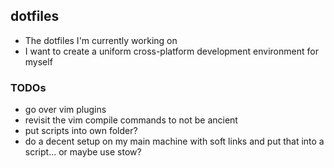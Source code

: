 ## dotfiles

* The dotfiles I'm currently working on
* I want to create a uniform cross-platform development environment for myself


### TODOs

* go over vim plugins
* revisit the vim compile commands to not be ancient
* put scripts into own folder?
* do a decent setup on my main machine with soft links and put that into a script... or maybe use stow?
